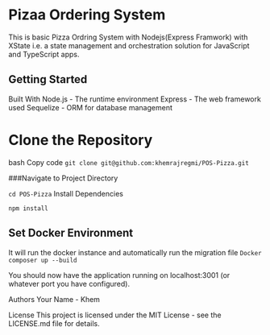 # Pizaa Ordering System
This is basic Pizza Ordring System with Nodejs(Express Framwork) with XState i.e. a state management and orchestration solution for JavaScript and TypeScript apps.

## Getting Started

Built With
Node.js - The runtime environment
Express - The web framework used
Sequelize - ORM for database management

# Clone the Repository

bash
Copy code
`git clone git@github.com:khemrajregmi/POS-Pizza.git`

###Navigate to Project Directory

`cd POS-Pizza`
Install Dependencies


`npm install`

## Set Docker Environment
It will run the docker instance and automatically run the migration file 
`Docker composer up --build`

You should now have the application running on localhost:3001 (or whatever port you have configured).


Authors
Your Name - Khem

License
This project is licensed under the MIT License - see the LICENSE.md file for details.
